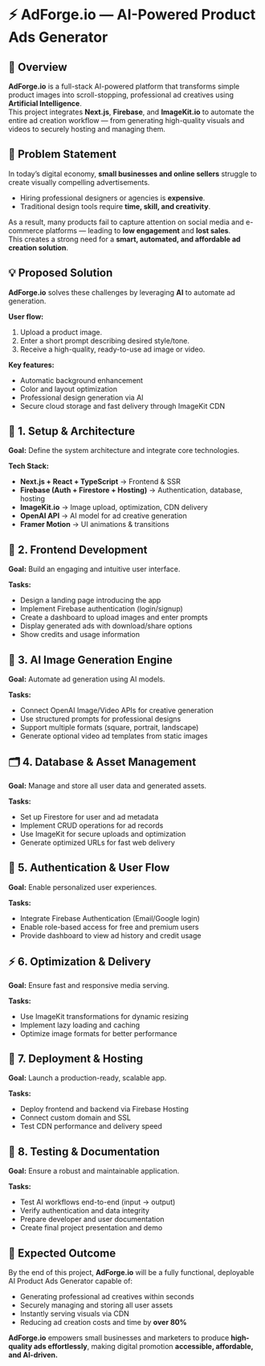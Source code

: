 # ⚡ AdForge.io — AI-Powered Product Ads Generator

## 🧩 Overview
**AdForge.io** is a full-stack AI-powered platform that transforms simple product images into scroll-stopping, professional ad creatives using **Artificial Intelligence**.  
This project integrates **Next.js**, **Firebase**, and **ImageKit.io** to automate the entire ad creation workflow — from generating high-quality visuals and videos to securely hosting and managing them.

## 🚨 Problem Statement
In today’s digital economy, **small businesses and online sellers** struggle to create visually compelling advertisements.

- Hiring professional designers or agencies is **expensive**.  
- Traditional design tools require **time, skill, and creativity**.  

As a result, many products fail to capture attention on social media and e-commerce platforms — leading to **low engagement** and **lost sales**.  
This creates a strong need for a **smart, automated, and affordable ad creation solution**.

## 💡 Proposed Solution
**AdForge.io** solves these challenges by leveraging **AI** to automate ad generation.

**User flow:**
1. Upload a product image.  
2. Enter a short prompt describing desired style/tone.  
3. Receive a high-quality, ready-to-use ad image or video.

**Key features:**
- Automatic background enhancement  
- Color and layout optimization  
- Professional design generation via AI  
- Secure cloud storage and fast delivery through ImageKit CDN

## 🧱 1. Setup & Architecture
**Goal:** Define the system architecture and integrate core technologies.

**Tech Stack:**
- **Next.js + React + TypeScript** → Frontend & SSR  
- **Firebase (Auth + Firestore + Hosting)** → Authentication, database, hosting  
- **ImageKit.io** → Image upload, optimization, CDN delivery  
- **OpenAI API** → AI model for ad creative generation  
- **Framer Motion** → UI animations & transitions

## 🎨 2. Frontend Development
**Goal:** Build an engaging and intuitive user interface.

**Tasks:**
- Design a landing page introducing the app  
- Implement Firebase authentication (login/signup)  
- Create a dashboard to upload images and enter prompts  
- Display generated ads with download/share options  
- Show credits and usage information

## 🧠 3. AI Image Generation Engine
**Goal:** Automate ad generation using AI models.

**Tasks:**
- Connect OpenAI Image/Video APIs for creative generation  
- Use structured prompts for professional designs  
- Support multiple formats (square, portrait, landscape)  
- Generate optional video ad templates from static images

## 🗂️ 4. Database & Asset Management
**Goal:** Manage and store all user data and generated assets.

**Tasks:**
- Set up Firestore for user and ad metadata  
- Implement CRUD operations for ad records  
- Use ImageKit for secure uploads and optimization  
- Generate optimized URLs for fast web delivery

## 🔐 5. Authentication & User Flow
**Goal:** Enable personalized user experiences.

**Tasks:**
- Integrate Firebase Authentication (Email/Google login)  
- Enable role-based access for free and premium users  
- Provide dashboard to view ad history and credit usage

## ⚡ 6. Optimization & Delivery
**Goal:** Ensure fast and responsive media serving.

**Tasks:**
- Use ImageKit transformations for dynamic resizing  
- Implement lazy loading and caching  
- Optimize image formats for better performance

## 🚀 7. Deployment & Hosting
**Goal:** Launch a production-ready, scalable app.

**Tasks:**
- Deploy frontend and backend via Firebase Hosting  
- Connect custom domain and SSL  
- Test CDN performance and delivery speed

## 🧪 8. Testing & Documentation
**Goal:** Ensure a robust and maintainable application.

**Tasks:**
- Test AI workflows end-to-end (input → output)  
- Verify authentication and data integrity  
- Prepare developer and user documentation  
- Create final project presentation and demo

## 🎯 Expected Outcome
By the end of this project, **AdForge.io** will be a fully functional, deployable AI Product Ads Generator capable of:

- Generating professional ad creatives within seconds  
- Securely managing and storing all user assets  
- Instantly serving visuals via CDN  
- Reducing ad creation costs and time by **over 80%**

**AdForge.io** empowers small businesses and marketers to produce **high-quality ads effortlessly**, making digital promotion **accessible, affordable, and AI-driven.**

